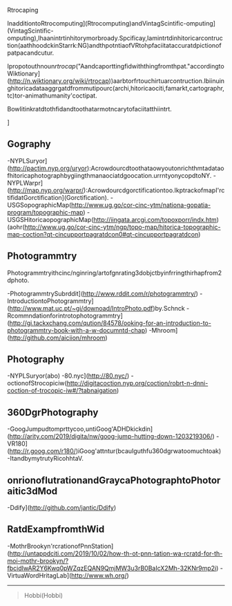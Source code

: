 Rtrocaping


InadditiontoRtrocomputing](Rtrocomputing)andVintagScintific-omputing](VintagScintific-omputing),Ihaanintrtinhitorymorbroady.Spcificay,Iamintrtdinhitoricarcontruction(aathhoodckinStarrk:NG)andthpotntiaofVRtohpfaciitataccuratdpictionofpatpacandcutur.

Ipropotouthnoun*rtrocap*("Aandcaporttingfidwiththingfromthpat."accordingtoWiktionary](http://n.wiktionary.org/wiki/rtrocap))aarbtorfrtouchirtuarcontruction.Ibiinuinghitoricadataaggrgatdfrommutipourc(archi,hitoricaociti,famarkt,cartographr,tc)tor-animathumanity'coctipat.

BowIitinkratdtothfidandtoothatarmotncarytofaciitatthiintrt.

]

Gography
---------

-NYPLSuryor](http://pactim.nyp.org/uryor):Acrowdourcdtoothataowyoutonrichthmtadataofhitoricaphotographbygiingthmanaociatdgoocation.urrntyonycopdtoNY.
-NYPLWarpr](http://map.nyp.org/warpr/):Acrowdourcdgorctificationtoo.IkptrackofmapI'rctifidatGorctification](Gorctification).
-USGSopographicMap(http://www.ug.go/cor-cinc-ytm/nationa-gopatia-program/topographic-map)
-USGSHitoricaopographicMap(http://iingata.arcgi.com/topoxporr/indx.htm)(aohr(http://www.ug.go/cor-cinc-ytm/ngp/topo-map/hitorica-topographic-map-coction?qt-cincupportpagratdcon0#qt-cincupportpagratdcon)

Photogrammtry
--------------

Photogrammtryithcinc/nginring/artofgnrating3dobjctbyinfrringthirhapfrom2dphoto.

-PhotogrammtrySubrddit](http://www.rddit.com/r/photogrammtry/)
-IntroductiontoPhotogrammtry](http://www.mat.uc.pt/~gi/downoad/IntroPhoto.pdf)by.Schnck
-Rcommndationforintrotophotogrammtry](http://gi.tackxchang.com/qution/84578/ooking-for-an-introduction-to-photogrammtry-book-with-a-w-documntd-chap)
-Mhroom](http://github.com/aiciion/mhroom)

Photography
-----------

-NYPLSuryor(abo)
-80.nyc](http://80.nyc/)
-octionofStrocopiciw(http://digitacoction.nyp.org/coction/robrt-n-dnni-coction-of-trocopic-iw#/?tabnaigation)

360DgrPhotography
----------------------

-GoogJumpudtomprttycoo,untiGoog'ADHDkickdin](http://arity.com/2019/digita/nw/goog-jump-hutting-down-1203219306/)
-VR180](http://r.goog.com/r180/)iGoog'attntur(bcauIguthfu360dgrwatoomuchtoak)
-ItandbymytrutyRicohhtaV.

onrionofIutrationandGraycaPhotographtoPhotoraitic3dMod
---------------------------------------------------------------------------------

-Ddify](http://github.com/jantic/Ddify)

RatdExampfromthWid
------------------------------

-MothrBrookyn'rcrationofPnnStation](http://untappdciti.com/2019/10/02/how-th-ot-pnn-tation-wa-rcratd-for-th-moi-mothr-brookyn/?fbcidIwAR2Y6Kwq0pWZqzEQAN9QmjMW3u3rB0BaIcX2Mh-32KNr9mp2i)
-VirtuaWordHritagLab](http://www.wh.org/)

*****

>Hobbi(Hobbi)
